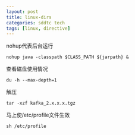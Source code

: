 ```yaml
---
layout: post
title: linux-dirs
categories: sddtc tech
tags: [linux, directive]
---
```


nohup代表后台运行
```vim
nohup java -classpath $CLASS_PATH ${jarpath} &
```

查看磁盘使用情况
```vim
du -h --max-depth=1
```

解压
```vim
tar -xzf kafka_2.x.x.x.tgz
```

马上使/etc/profile文件生效  
```vim
sh /etc/profile
```
